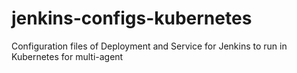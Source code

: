# jenkins-configs-kubernetes
Configuration files of Deployment and Service for Jenkins to run in Kubernetes for multi-agent 
